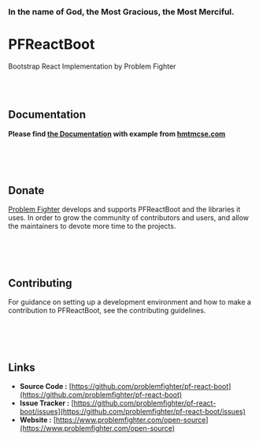 ### In the name of God, the Most Gracious, the Most Merciful.

# PFReactBoot
Bootstrap React Implementation by Problem Fighter


<br/><br/>
## Documentation
**Please find [the Documentation]() with example from [hmtmcse.com]()**


<br/><br/><br/>
## Donate
[Problem Fighter](https://www.problemfighter.com/) develops and supports PFReactBoot and the libraries it uses. In order to grow
the community of contributors and users, and allow the maintainers to devote more time to the projects.


<br/><br/><br/>
## Contributing
For guidance on setting up a development environment and how to make a contribution to PFReactBoot, see the contributing guidelines.


<br/><br/><br/>
## Links
* **Source Code :** [https://github.com/problemfighter/pf-react-boot](https://github.com/problemfighter/pf-react-boot)
* **Issue Tracker :** [https://github.com/problemfighter/pf-react-boot/issues](https://github.com/problemfighter/pf-react-boot/issues)
* **Website :** [https://www.problemfighter.com/open-source](https://www.problemfighter.com/open-source)

